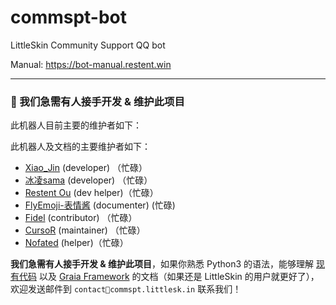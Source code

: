# commspt-bot
LittleSkin Community Support QQ bot

Manual: <https://bot-manual.restent.win>

---

<h3>📣 我们急需有人接手开发 & 维护此项目</h3>

此机器人目前主要的维护者如下：

此机器人及文档的主要维护者如下：
- [Xiao\_Jin](https://github.com/jinzhijie) (developer) （忙碌）
- [冰凌sama](https://github.com/bingling-sama) (developer) （忙碌）
- [Restent Ou](https://gituhb.com/Restent) (dev helper)（忙碌）
- [FlyEmoji\-表情酱](https://github.com/FLYEMOJ1) (documenter) (忙碌)
- [Fidel](https://github.com/Fidelxyz) (contributor) （忙碌）
- [CursoR](https://github.com/CursoR-S) (maintainer) （忙碌）
- [Nofated](https://github.com/Nofated095) (helper)（忙碌）

**我们急需有人接手开发 & 维护此项目**，如果你熟悉 Python3 的语法，能够理解 [现有代码](https://github.com/LittleSkinCommspt/commspt-bot) 以及 [Graia Framework](https://github.com/GraiaProject/Application) 的文档（如果还是 LittleSkin 的用户就更好了），欢迎发送邮件到 `contact📧commspt.littlesk.in` 联系我们！
